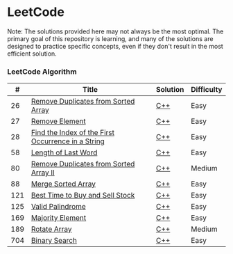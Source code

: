 # LeetCode

Note: The solutions provided here may not always be the most optimal. The primary goal of this repository is learning, and many of the solutions are designed to practice specific concepts, even if they don't result in the most efficient solution.

### LeetCode Algorithm

| #   | Title                                                                                                                                   | Solution                                                                    | Difficulty |
| --- | --------------------------------------------------------------------------------------------------------------------------------------- | --------------------------------------------------------------------------- | ---------- |
| 26  | [Remove Duplicates from Sorted Array](https://leetcode.com/problems/remove-duplicates-from-sorted-array/)                               | [C++](./problems/26-remove-duplicates-from-sorted-array.cpp)                | Easy       |
| 27  | [Remove Element](https://leetcode.com/problems/remove-element/)                                                                         | [C++](./problems/27-remove-element.cpp)                                     | Easy       |
| 28  | [Find the Index of the First Occurrence in a String](https://leetcode.com/problems/find-the-index-of-the-first-occurrence-in-a-string/) | [C++](./problems/28-find-the-index-of-the-first-occurrence-in-a-string.cpp) | Easy       |
| 58  | [Length of Last Word](https://leetcode.com/problems/length-of-last-word/)                                                               | [C++](./problems/58-length-of-last-word.cpp)                                | Easy       |
| 80  | [Remove Duplicates from Sorted Array II](https://leetcode.com/problems/remove-duplicates-from-sorted-array-ii/)                         | [C++](./problems/80-remove-duplicates-from-sorted-array-ii.cpp)             | Medium     |
| 88  | [Merge Sorted Array](https://leetcode.com/problems/merge-sorted-array/)                                                                 | [C++](./problems/88-merge-sorted-array.cpp)                                 | Easy       |
| 121 | [Best Time to Buy and Sell Stock](https://leetcode.com/problems/best-time-to-buy-and-sell-stock/)                                       | [C++](./problems/121-best-time-to-buy-and-sell-stock.cpp)                   | Easy       |
| 125 | [Valid Palindrome](https://leetcode.com/problems/valid-palindrome/)                                                                     | [C++](./problems/125-valid-palindrome.cpp)                                  | Easy       |
| 169 | [Majority Element](https://leetcode.com/problems/majority-element/)                                                                     | [C++](./problems/169-majority-element.cpp)                                  | Easy       |
| 189 | [Rotate Array](https://leetcode.com/problems/rotate-array/)                                                                             | [C++](./problems/189-rotate-array.cpp)                                      | Medium     |
| 704 | [Binary Search](https://leetcode.com/problems/binary-search/)                                                                           | [C++](./problems/704-binary-search.cpp)                                     | Easy       |
